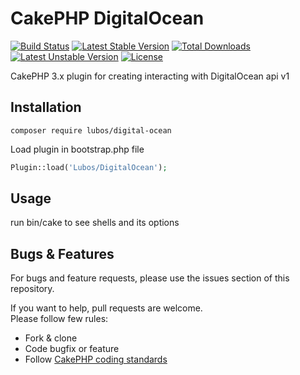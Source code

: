 # CakePHP DigitalOcean

[![Build Status](https://travis-ci.org/LubosRemplik/CakePHP-Table.svg)](https://travis-ci.org/LubosRemplik/CakePHP-DigitalOcean)
[![Latest Stable Version](https://poser.pugx.org/lubos/table/v/stable.svg)](https://packagist.org/packages/lubos/digital-ocean) 
[![Total Downloads](https://poser.pugx.org/lubos/table/downloads.svg)](https://packagist.org/packages/lubos/digital-ocean) 
[![Latest Unstable Version](https://poser.pugx.org/lubos/table/v/unstable.svg)](https://packagist.org/packages/lubos/digital-ocean) 
[![License](https://poser.pugx.org/lubos/table/license.svg)](https://packagist.org/packages/lubos/digital-ocean)

CakePHP 3.x plugin for creating interacting with DigitalOcean api v1

## Installation

```
composer require lubos/digital-ocean
```

Load plugin in bootstrap.php file

```php
Plugin::load('Lubos/DigitalOcean');
```

## Usage

run bin/cake to see shells and its options

## Bugs & Features

For bugs and feature requests, please use the issues section of this repository.

If you want to help, pull requests are welcome.  
Please follow few rules:  

- Fork & clone
- Code bugfix or feature
- Follow [CakePHP coding standards](https://github.com/cakephp/cakephp-codesniffer)
